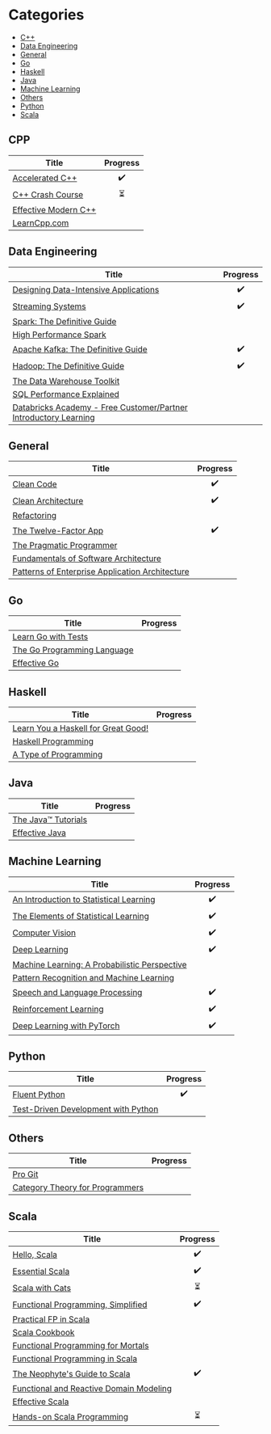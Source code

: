 # Categories

* [C++](#cpp)
* [Data Engineering](#data-engineering)
* [General](#general)
* [Go](#go)
* [Haskell](#haskell)
* [Java](#java)
* [Machine Learning](#machine-learning)
* [Others](#others)
* [Python](#python)
* [Scala](#scala)

## CPP

| Title                                                                                               | Progress                 |
| --------------------------------------------------------------------------------------------------- | :----------------------: |
| [Accelerated C++](https://www.amazon.com/Accelerated-C-Practical-Programming-Example/dp/020170353X) | :heavy_check_mark:       |
| [C++ Crash Course](https://nostarch.com/cppcrashcourse)                                             | :hourglass_flowing_sand: |
| [Effective Modern C++](https://www.oreilly.com/library/view/effective-modern-c/9781491908419)       |                          |
| [LearnCpp.com](https://learncpp.com/)                                                               |                          |

## Data Engineering

| Title                                                                                                              | Progress           |
| ------------------------------------------------------------------------------------------------------------------ | :----------------: |
| [Designing Data-Intensive Applications](https://dataintensive.net/)                                                | :heavy_check_mark: |
| [Streaming Systems](http://streamingsystems.net/)                                                                  | :heavy_check_mark: |
| [Spark: The Definitive Guide](https://www.oreilly.com/library/view/spark-the-definitive/9781491912201/)            |                    |
| [High Performance Spark](https://www.oreilly.com/library/view/high-performance-spark/9781491943199/)               |                    |
| [Apache Kafka: The Definitive Guide](https://www.confluent.io/resources/kafka-the-definitive-guide/)               | :heavy_check_mark: |
| [Hadoop: The Definitive Guide](https://www.oreilly.com/library/view/hadoop-the-definitive/9781491901687/)          | :heavy_check_mark: |
| [The Data Warehouse Toolkit](https://www.amazon.com/Data-Warehouse-Toolkit-Definitive-Dimensional/dp/1118530802)   |                    |
| [SQL Performance Explained](https://use-the-index-luke.com/)                                                       |                    |
| [Databricks Academy - Free Customer/Partner Introductory Learning](https://academy.databricks.com)                 |                    |

## General

| Title                                                                                                                                          | Progress           |
| ---------------------------------------------------------------------------------------------------------------------------------------------- | :----------------: |
| [Clean Code](https://www.amazon.com/Clean-Code-Handbook-Software-Craftsmanship/dp/0132350882)                                                  | :heavy_check_mark: |
| [Clean Architecture](https://www.amazon.com/Clean-Architecture-Craftsmans-Software-Structure/dp/0134494164)                                    | :heavy_check_mark: |
| [Refactoring](https://www.amazon.com/Refactoring-Improving-Existing-Addison-Wesley-Signature-ebook/dp/B07LCM8RG2)                              |                    |
| [The Twelve-Factor App](https://12factor.net/)                                                                                                 | :heavy_check_mark: |
| [The Pragmatic Programmer](https://pragprog.com/book/tpp20/the-pragmatic-programmer-20th-anniversary-edition)                                  |                    | 
| [Fundamentals of Software Architecture](https://www.amazon.com/Fundamentals-Software-Architecture-Comprehensive-Characteristics/dp/1492043451) |                    | 
| [Patterns of Enterprise Application Architecture](https://www.amazon.com/Patterns-Enterprise-Application-Architecture-Martin/dp/0321127420)    |                    | 


## Go

| Title                                                               | Progress           |
| ------------------------------------------------------------------- | :----------------: |
| [Learn Go with Tests](https://quii.gitbook.io/learn-go-with-tests/) |                    |
| [The Go Programming Language](http://www.gopl.io/)                  |                    |
| [Effective Go](https://golang.org/doc/effective_go.html)            |                    |

## Haskell

| Title                                                               | Progress           |
| ------------------------------------------------------------------- | :----------------: |
| [Learn You a Haskell for Great Good!](http://learnyouahaskell.com/) |                    |
| [Haskell Programming](http://haskellbook.com/)                      |                    |
| [A Type of Programming](https://atypeofprogramming.com/)            |                    |

## Java

| Title                                                                                    | Progress |
| ---------------------------------------------------------------------------------------- | :------: |
| [The Java™ Tutorials](https://docs.oracle.com/javase/tutorial/)                          |          |
| [Effective Java](https://www.oreilly.com/library/view/effective-java-3rd/9780134686097/) |          |

## Machine Learning

| Title                                                                                                                                                                                   | Progress           |
| --------------------------------------------------------------------------------------------------------------------------------------------------------------------------------------- | :----------------: |
| [An Introduction to Statistical Learning](http://faculty.marshall.usc.edu/gareth-james/ISL/)                                                                                            | :heavy_check_mark: |
| [The Elements of Statistical Learning](https://web.stanford.edu/~hastie/ElemStatLearn/)                                                                                                 | :heavy_check_mark: |
| [Computer Vision](http://szeliski.org/Book/drafts/SzeliskiBook_20100903_draft.pdf)                                                                                                      | :heavy_check_mark: |
| [Deep Learning](http://www.deeplearningbook.org/)                                                                                                                                       | :heavy_check_mark: |
| [Machine Learning: A Probabilistic Perspective](https://www.amazon.com/Machine-Learning-Probabilistic-Perspective-Computation/dp/0262018020)                                            |                    |
| [Pattern Recognition and Machine Learning](http://users.isr.ist.utl.pt/~wurmd/Livros/school/Bishop%20-%20Pattern%20Recognition%20And%20Machine%20Learning%20-%20Springer%20%202006.pdf) |                    |
| [Speech and Language Processing](https://web.stanford.edu/~jurafsky/slp3/)                                                                                                              | :heavy_check_mark: |
| [Reinforcement Learning](http://incompleteideas.net/book/the-book.html)                                                                                                                 | :heavy_check_mark: |
| [Deep Learning with PyTorch](https://pytorch.org/deep-learning-with-pytorch)                                                                                                            | :heavy_check_mark: |

## Python

| Title                                                                      | Progress           |
| -------------------------------------------------------------------------- | :----------------: |
| [Fluent Python](http://shop.oreilly.com/product/0636920032519.do)          | :heavy_check_mark: |
| [Test-Driven Development with Python](https://www.obeythetestinggoat.com/) |                    |

## Others

| Title                                                                           | Progress           |
| ------------------------------------------------------------------------------- | :----------------: |
| [Pro Git](https://git-scm.com/book/en/v2)                                       |                    |
| [Category Theory for Programmers](https://github.com/hmemcpy/milewski-ctfp-pdf) |                    |

## Scala

| Title                                                                                                            | Progress                 |
| ---------------------------------------------------------------------------------------------------------------- | :----------------------: |
| [Hello, Scala](https://hello-scala.com/)                                                                         | :heavy_check_mark:       |
| [Essential Scala](https://underscore.io/books/essential-scala/)                                                  | :heavy_check_mark:       |
| [Scala with Cats](https://underscore.io/books/scala-with-cats/)                                                  | :hourglass_flowing_sand: |
| [Functional Programming, Simplified](https://alvinalexander.com/scala/functional-programming-simplified-book)    | :heavy_check_mark:       |
| [Practical FP in Scala](https://leanpub.com/pfp-scala)                                                           |                          |
| [Scala Cookbook](https://www.amazon.com/Scala-Cookbook-Object-Oriented-Functional-Programming/dp/1449339611)     |                          |
| [Functional Programming for Mortals](https://leanpub.com/fpmortals)                                              |                          |
| [Functional Programming in Scala](https://www.manning.com/books/functional-programming-in-scala)                 |                          |
| [The Neophyte's Guide to Scala](https://danielwestheide.com/books/the-neophytes-guide-to-scala/)                 | :heavy_check_mark:       |
| [Functional and Reactive Domain Modeling](https://www.manning.com/books/functional-and-reactive-domain-modeling) |                          |
| [Effective Scala](http://twitter.github.io/effectivescala/)                                                      |                          |
| [Hands-on Scala Programming](https://www.handsonscala.com/)                                                      | :hourglass_flowing_sand: |

